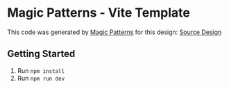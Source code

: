 # Magic Patterns - Vite Template

This code was generated by [Magic Patterns](https://magicpatterns.com) for this design: [Source Design](https://www.magicpatterns.com/c/uzzbbzhtctzsu9ejajixsg)

## Getting Started

1. Run `npm install`
2. Run `npm run dev`
